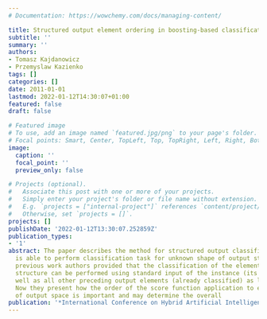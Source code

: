 ```yaml
---
# Documentation: https://wowchemy.com/docs/managing-content/

title: Structured output element ordering in boosting-based classification
subtitle: ''
summary: ''
authors:
- Tomasz Kajdanowicz
- Przemyslaw Kazienko
tags: []
categories: []
date: 2011-01-01
lastmod: 2022-01-12T14:30:07+01:00
featured: false
draft: false

# Featured image
# To use, add an image named `featured.jpg/png` to your page's folder.
# Focal points: Smart, Center, TopLeft, Top, TopRight, Left, Right, BottomLeft, Bottom, BottomRight.
image:
  caption: ''
  focal_point: ''
  preview_only: false

# Projects (optional).
#   Associate this post with one or more of your projects.
#   Simply enter your project's folder or file name without extension.
#   E.g. `projects = ["internal-project"]` references `content/project/deep-learning/index.md`.
#   Otherwise, set `projects = []`.
projects: []
publishDate: '2022-01-12T13:30:07.252859Z'
publication_types:
- '1'
abstract: The paper describes the method for structured output classification that
  is able to perform classification task for unknown shape of output structure. In
  previous work authors provided that the classification of the element in the output
  structure can be performed using standard input of the instance (its profile) as
  well as all other preceding output elements (already classified) as learning attributes.
  Now they present how the order of the score function application to each element
  of output space is important and may determine the overall
publication: '*International Conference on Hybrid Artificial Intelligence Systems*'
---
```

